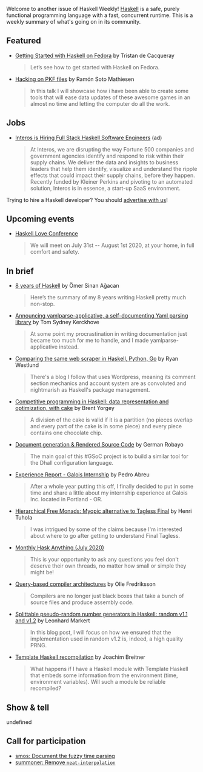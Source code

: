 Welcome to another issue of Haskell Weekly!
[Haskell](https://www.haskell.org) is a safe, purely functional programming language with a fast, concurrent runtime.
This is a weekly summary of what's going on in its community.

## Featured

- [Getting Started with Haskell on Fedora](https://fedoramagazine.org/getting-started-with-haskell-on-fedora/) by Tristan de Cacqueray
  > Let’s see how to get started with Haskell on Fedora.

- [Hacking on PKF files](https://www.meetup.com/HackMadrid-27/events/271140296/) by Ramón Soto Mathiesen
  > In this talk I will showcase how i have been able to create some tools that will ease data updates of these awesome games in an almost no time and letting the computer do all the work.

## Jobs

- [Interos is Hiring Full Stack Haskell Software Engineers](https://www.interos.ai/vacancies/#haskell-software-engineer) (ad)
  > At Interos, we are disrupting the way Fortune 500 companies and government agencies identify and respond to risk within their supply chains. We deliver the data and insights to business leaders that help them identify, visualize and understand the ripple effects that could impact their supply chains, before they happen. Recently funded by Kleiner Perkins and pivoting to an automated solution, Interos is in essence, a start-up SaaS environment.

Trying to hire a Haskell developer?
You should [advertise with us](https://haskellweekly.news/advertising.html)!

## Upcoming events

- [Haskell Love Conference](https://haskell.love)
  > We will meet on July 31st -- August 1st 2020, at your home, in full comfort and safety.

## In brief

- [8 years of Haskell](https://osa1.net/posts/2020-06-30-8-years-of-haskell.html) by Ömer Sinan Ağacan
  > Here’s the summary of my 8 years writing Haskell pretty much non-stop.

- [Announcing yamlparse-applicative, a self-documenting Yaml parsing library](https://cs-syd.eu/posts/2020-06-28-yamlparse-applicative) by Tom Sydney Kerckhove
  > At some point my procrastination in writing documentation just became too much for me to handle, and I made yamlparse-applicative instead.

- [Comparing the same web scraper in Haskell, Python, Go](https://dev.to/yujiri8/comparing-the-same-web-scraper-in-haskell-python-go-387a) by Ryan Westlund
  > There's a blog I follow that uses Wordpress, meaning its comment section mechanics and account system are as convoluted and nightmarish as Haskell's package management.

- [Competitive programming in Haskell: data representation and optimization, with cake](https://byorgey.wordpress.com/2020/06/29/competitive-programming-in-haskell-data-representation-and-optimization-with-cake/) by Brent Yorgey
  > A division of the cake is valid if it is a partition (no pieces overlap and every part of the cake is in some piece) and every piece contains one chocolate chip.

- [Document generation & Rendered Source Code](https://dev.to/german1608/document-generation-rendered-source-code-10cb) by German Robayo
  > The main goal of this #GSoC project is to build a similar tool for the Dhall configuration language.

- [Experience Report - Galois Internship](https://pedroabreu0.github.io/blog/2020/06/27/Experience-Report-Galois-Internship) by Pedro Abreu
  > After a whole year putting this off, I finally decided to put in some time and share a little about my internship experience at Galois Inc. located in Portland - OR.

- [Hierarchical Free Monads: Myopic alternative to Tagless Final](https://boxbase.org/entries/2020/jun/29/hierarchical-free-monads-criticism/) by Henri Tuhola
  > I was intrigued by some of the claims because I'm interested about where to go after getting to understand Final Tagless.

- [Monthly Hask Anything (July 2020)](https://np.reddit.com/r/haskell/comments/hirei7/monthly_hask_anything_july_2020/)
  > This is your opportunity to ask any questions you feel don't deserve their own threads, no matter how small or simple they might be!

- [Query-based compiler architectures](https://ollef.github.io/blog/posts/query-based-compilers.html) by Olle Fredriksson
  > Compilers are no longer just black boxes that take a bunch of source files and produce assembly code.

- [Splittable pseudo-random number generators in Haskell: random v1.1 and v1.2](https://www.tweag.io/blog/2020-06-29-prng-test/) by Leonhard Markert
  > In this blog post, I will focus on how we ensured that the implementation used in random v1.2 is, indeed, a high quality PRNG.

- [Template Haskell recompilation](https://www.joachim-breitner.de/blog/772-Template_Haskell_recompilation) by Joachim Breitner
  > What happens if I have a Haskell module with Template Haskell that embeds some information from the environment (time, environment variables). Will such a module be reliable recompiled?

## Show & tell

undefined

## Call for participation

-   [smos: Document the fuzzy time parsing](https://github.com/NorfairKing/smos/issues/124)
-   [summoner: Remove `neat-interpolation`](https://github.com/kowainik/summoner/issues/477)
